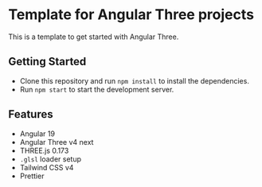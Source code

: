 # Template for Angular Three projects

This is a template to get started with Angular Three.

## Getting Started

- Clone this repository and run `npm install` to install the dependencies.
- Run `npm start` to start the development server.

## Features

- Angular 19
- Angular Three v4 next
- THREE.js 0.173
- `.glsl` loader setup
- Tailwind CSS v4
- Prettier
